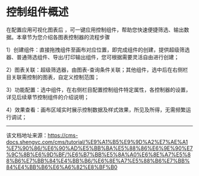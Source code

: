 # 控制组件概述

在配置应用可视化图表后 ，可一键应用控制组件，帮助您快速便捷筛选、输出数据。本章节为您介绍各图表控制器的流程步骤

1）创建组件：直接拖拽组件至画布对应位置，即完成组件的创建，提供超级筛选器、普通筛选组件、导出/打印输出组件，您可根据需要灵活自由进行创建；

2）图表关联：超级筛选器，由图表-查询条件关联；其他组件，选中后在右侧栏目关联需控制的图表，自定义控制范围；

3）功能配置：选中组件，在右侧栏目配置控制组件特定属性，各控制器的设置，详见后续章节控制组件的介绍说明；

4）效果查看：画布区域实时展示控制数据及样式效果，所见及所得，无需频繁运行调试；


---

该文档地址来源：https://cms-docs.shengyc.com/cms/tutorial/%E9%A1%B5%E9%9D%A2%E7%AE%A1%E7%90%86/%E6%90%AD%E5%BB%BA%E5%88%86%E6%9E%90%E7%9C%8B%E6%9D%BF/%E6%B7%BB%E5%8A%A0%E6%8E%A7%E5%88%B6%E7%BB%84%E4%BB%B6/%E6%8E%A7%E5%88%B6%E7%BB%84%E4%BB%B6%E6%A6%82%E8%BF%B0